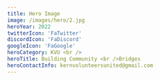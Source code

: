 ```yaml
---
title: Hero Image
image: /images/hero/2.jpg
heroYear: 2022
twitterIcon: 'FaTwitter'
discordIcon: 'FaDiscord'
googleIcon: 'FaGoogle'
heroCategory: KVU <br /> 
heroTitle: Building Community <br />Bridges
heroContactInfo: kernvolunteersunited@gmail.com
---
```

